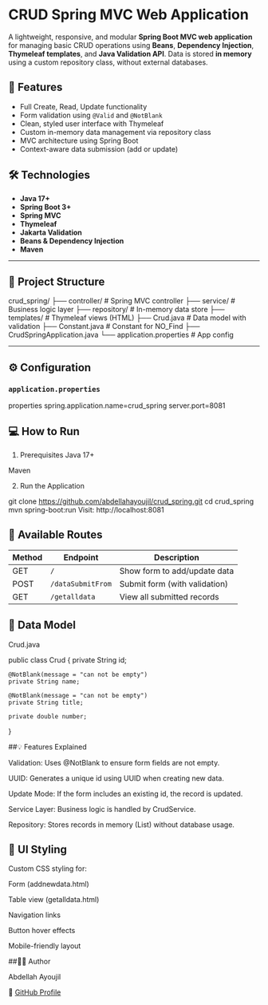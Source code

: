 # CRUD Spring MVC Web Application

A lightweight, responsive, and modular **Spring Boot MVC web application** for managing basic CRUD operations using **Beans**, **Dependency Injection**, **Thymeleaf templates**, and **Java Validation API**. Data is stored **in memory** using a custom repository class, without external databases.

## 🚀 Features

- Full Create, Read, Update functionality
- Form validation using `@Valid` and `@NotBlank`
- Clean, styled user interface with Thymeleaf
- Custom in-memory data management via repository class
- MVC architecture using Spring Boot
- Context-aware data submission (add or update)

## 🛠️ Technologies

- **Java 17+**
- **Spring Boot 3+**
- **Spring MVC**
- **Thymeleaf**
- **Jakarta Validation**
- **Beans & Dependency Injection**
- **Maven**

---

## 📁 Project Structure

crud_spring/
├── controller/ # Spring MVC controller
├── service/ # Business logic layer
├── repository/ # In-memory data store
├── templates/ # Thymeleaf views (HTML)
├── Crud.java # Data model with validation
├── Constant.java # Constant for NO_Find
├── CrudSpringApplication.java
└── application.properties # App config



---

## ⚙️ Configuration

### `application.properties`

properties
spring.application.name=crud_spring
server.port=8081


## 💻 How to Run
1. Prerequisites
Java 17+

Maven

2. Run the Application

git clone https://github.com/abdellahayoujil/crud_spring.git
cd crud_spring
mvn spring-boot:run
Visit: http://localhost:8081


## 🔄 Available Routes
| Method | Endpoint          | Description                   |
| ------ | ----------------- | ----------------------------- |
| GET    | `/`               | Show form to add/update data  |
| POST   | `/dataSubmitFrom` | Submit form (with validation) |
| GET    | `/getalldata`     | View all submitted records    |


## 📂 Data Model
Crud.java

public class Crud {
    private String id;

    @NotBlank(message = "can not be empty")
    private String name;

    @NotBlank(message = "can not be empty")
    private String title;

    private double number;
}


##💡 Features Explained

Validation: Uses @NotBlank to ensure form fields are not empty.

UUID: Generates a unique id using UUID when creating new data.

Update Mode: If the form includes an existing id, the record is updated.

Service Layer: Business logic is handled by CrudService.

Repository: Stores records in memory (List<Crud>) without database usage.


## 🎨 UI Styling

Custom CSS styling for:

Form (addnewdata.html)

Table view (getalldata.html)

Navigation links

Button hover effects

Mobile-friendly layout


##🧑‍💻 Author

Abdellah Ayoujil

🔗 [GitHub Profile](https://github.com/abdellahayoujil)


